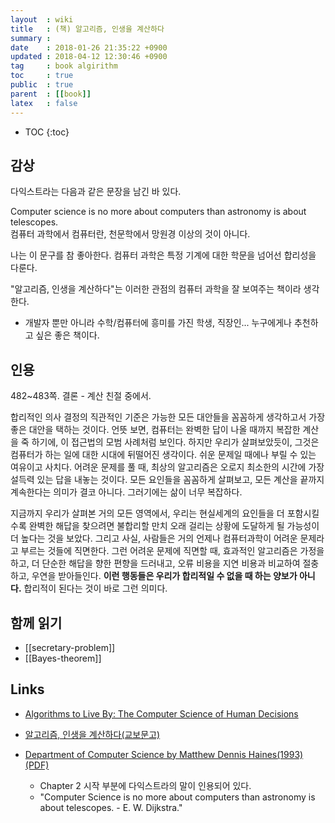 ```yaml
---
layout  : wiki
title   : (책) 알고리즘, 인생을 계산하다
summary :
date    : 2018-01-26 21:35:22 +0900
updated : 2018-04-12 12:30:46 +0900
tag     : book algirithm
toc     : true
public  : true
parent  : [[book]]
latex   : false
---
```

* TOC
{:toc}

## 감상

다익스트라는 다음과 같은 문장을 남긴 바 있다.

>
Computer science is no more about computers than astronomy is about telescopes.  
컴퓨터 과학에서 컴퓨터란, 천문학에서 망원경 이상의 것이 아니다.

나는 이 문구를 참 좋아한다.
컴퓨터 과학은 특정 기계에 대한 학문을 넘어선 합리성을 다룬다.

"알고리즘, 인생을 계산하다"는 이러한 관점의 컴퓨터 과학을 잘 보여주는 책이라 생각한다.

* 개발자 뿐만 아니라 수학/컴퓨터에 흥미를 가진 학생, 직장인... 누구에게나 추천하고 싶은 좋은 책이다.

## 인용

482~483쪽. 결론 - 계산 친절 중에서.

>
합리적인 의사 결정의 직관적인 기준은 가능한 모든 대안들을 꼼꼼하게 생각하고서
가장 좋은 대안을 택하는 것이다.
언뜻 보면, 컴퓨터는 완벽한 답이 나올 때까지 복잡한 계산을 죽 하기에,
이 접근법의 모범 사례처럼 보인다.
하지만 우리가 살펴보았듯이, 그것은 컴퓨터가 하는 일에 대한 시대에 뒤떨어진 생각이다.
쉬운 문제일 때에나 부릴 수 있는 여유이고 사치다.
어려운 문제를 풀 때, 최상의 알고리즘은 오로지 최소한의 시간에 가장 설득력 있는 답을 내놓는 것이다.
모든 요인들을 꼼꼼하게 살펴보고, 모든 계산을 끝까지 계속한다는 의미가 결코 아니다.
그러기에는 삶이 너무 복잡하다.

>
지금까지 우리가 살펴본 거의 모든 영역에서, 우리는 현실세계의 요인들을 더 포함시킬수록
완벽한 해답을 찾으려면 불합리할 만치 오래 걸리는 상황에 도달하게 될 가능성이 더 높다는 것을 보았다.
그리고 사실, 사람들은 거의 언제나 컴퓨터과학이 어려운 문제라고 부르는 것들에 직면한다.
그런 어려운 문제에 직면할 때, 효과적인 알고리즘은 가정을 하고, 더 단순한 해답을 향한 편향을 드러내고,
오류 비용을 지연 비용과 비교하여 절충하고, 우연을 받아들인다.
**이런 행동들은 우리가 합리적일 수 없을 때 하는 양보가 아니다.**
합리적이 된다는 것이 바로 그런 의미다.

## 함께 읽기

* [[secretary-problem]]
* [[Bayes-theorem]]


## Links

* [Algorithms to Live By: The Computer Science of Human Decisions ](https://www.amazon.com/Algorithms-Live-Computer-Science-Decisions/dp/1627790365 )
* [알고리즘, 인생을 계산하다(교보문고)](https://kyobobook.co.kr/product/detailViewKor.laf?mallGb=KOR&ejkGb=KOR&barcode=9788935212057&orderClick=4ab )


* [Department of Computer Science by Matthew Dennis Haines(1993)(PDF)](http://www.cs.colostate.edu/TechReports/Reports/1993/tr-110.pdf )
    * Chapter 2 시작 부분에 다익스트라의 말이 인용되어 있다.
    * "Computer Science is no more about computers than astronomy is about telescopes. - E. W. Dijkstra."
